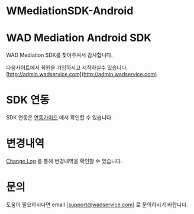 # WMediationSDK-Android
# WAD Mediation Android SDK
WAD Mediation SDK를 찾아주셔서 감사합니다.

다음사이트에서 회원을 가입하시고 시작하실수 있습니다. 
[http://admin.wadservice.com](http://admin.wadservice.com)

# SDK 연동
SDK 연동은 [연동가이드](https://github.com/wadservice/WMediationSDK-Android/wiki) 에서 확인할 수 있습니다.

# 변경내역
[Change Log](https://github.com/wadservice/WMediationSDK-Android/blob/master/CHANGELOG.md) 를 통해 변경내역을 확인할 수 있습니다.

# 문의
도움이 필요하시다면 email [support@wadservice.com] 로 문의하시기 바랍니다.
